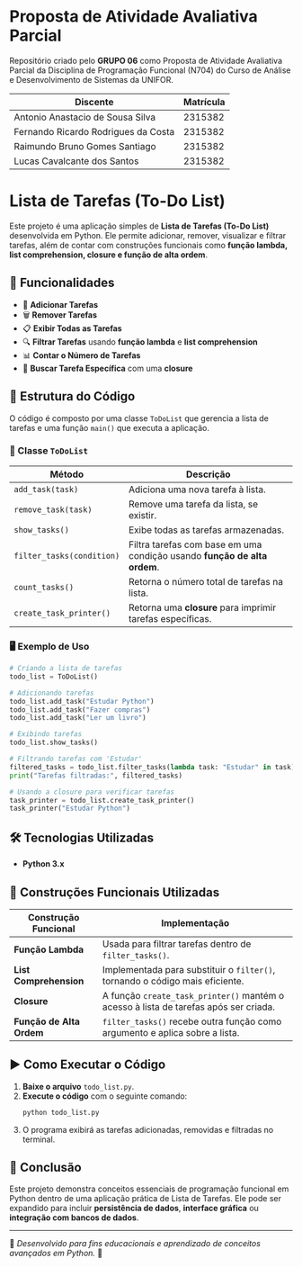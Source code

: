 # Proposta de Atividade Avaliativa Parcial
Repositório criado pelo **GRUPO 06** como Proposta de Atividade Avaliativa Parcial da Disciplina de Programação Funcional (N704) do Curso de Análise e Desenvolvimento de Sistemas da UNIFOR.

| Discente                  | Matrícula |
|-------------------------|-----------|
| Antonio Anastacio de Sousa Silva | 2315382 |
| Fernando Ricardo Rodrigues da Costa | 2315382 |
| Raimundo Bruno Gomes Santiago | 2315382 |
| Lucas Cavalcante dos Santos | 2315382 |

# Lista de Tarefas (To-Do List)

Este projeto é uma aplicação simples de **Lista de Tarefas (To-Do List)** desenvolvida em Python. Ele permite adicionar, remover, visualizar e filtrar tarefas, além de contar com construções funcionais como **função lambda, list comprehension, closure e função de alta ordem**.

## 🚀 Funcionalidades
- 📌 **Adicionar Tarefas**
- 🗑 **Remover Tarefas**
- 📋 **Exibir Todas as Tarefas**
- 🔍 **Filtrar Tarefas** usando **função lambda** e **list comprehension**
- 📊 **Contar o Número de Tarefas**
- 🎯 **Buscar Tarefa Específica** com uma **closure**

## 📂 Estrutura do Código

O código é composto por uma classe `ToDoList` que gerencia a lista de tarefas e uma função `main()` que executa a aplicação.

### 📜 Classe `ToDoList`

| Método                  | Descrição |
|-------------------------|-----------|
| `add_task(task)`        | Adiciona uma nova tarefa à lista. |
| `remove_task(task)`     | Remove uma tarefa da lista, se existir. |
| `show_tasks()`          | Exibe todas as tarefas armazenadas. |
| `filter_tasks(condition)` | Filtra tarefas com base em uma condição usando **função de alta ordem**. |
| `count_tasks()`         | Retorna o número total de tarefas na lista. |
| `create_task_printer()` | Retorna uma **closure** para imprimir tarefas específicas. |

### 🖥 Exemplo de Uso
```python
# Criando a lista de tarefas
todo_list = ToDoList()

# Adicionando tarefas
todo_list.add_task("Estudar Python")
todo_list.add_task("Fazer compras")
todo_list.add_task("Ler um livro")

# Exibindo tarefas
todo_list.show_tasks()

# Filtrando tarefas com 'Estudar'
filtered_tasks = todo_list.filter_tasks(lambda task: "Estudar" in task)
print("Tarefas filtradas:", filtered_tasks)

# Usando a closure para verificar tarefas
task_printer = todo_list.create_task_printer()
task_printer("Estudar Python")
```

## 🛠 Tecnologias Utilizadas
- **Python 3.x**

## 🎯 Construções Funcionais Utilizadas

| Construção Funcional  | Implementação |
|----------------------|---------------|
| **Função Lambda** | Usada para filtrar tarefas dentro de `filter_tasks()`. |
| **List Comprehension** | Implementada para substituir o `filter()`, tornando o código mais eficiente. |
| **Closure** | A função `create_task_printer()` mantém o acesso à lista de tarefas após ser criada. |
| **Função de Alta Ordem** | `filter_tasks()` recebe outra função como argumento e aplica sobre a lista. |

## ▶ Como Executar o Código
1. **Baixe o arquivo** `todo_list.py`.
2. **Execute o código** com o seguinte comando:
   ```bash
   python todo_list.py
   ```
3. O programa exibirá as tarefas adicionadas, removidas e filtradas no terminal.

## 📌 Conclusão
Este projeto demonstra conceitos essenciais de programação funcional em Python dentro de uma aplicação prática de Lista de Tarefas. Ele pode ser expandido para incluir **persistência de dados**, **interface gráfica** ou **integração com bancos de dados**.

---
📌 *Desenvolvido para fins educacionais e aprendizado de conceitos avançados em Python.* 🚀